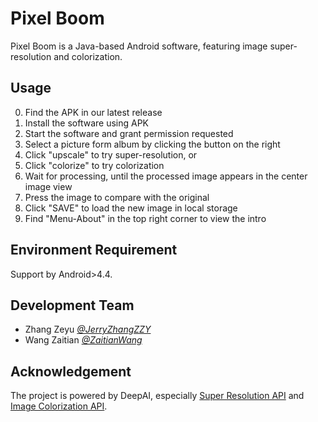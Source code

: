 # Pixel Boom

Pixel Boom is a Java-based Android software, featuring image super-resolution and colorization.

## Usage

0. Find the APK in our latest release
1. Install the software using APK
2. Start the software and grant permission requested
3. Select a picture form album by clicking the button on the right
4. Click "upscale" to try super-resolution, or
5. Click "colorize" to try colorization
6. Wait for processing, until the processed image appears in the center image view
7. Press the image to compare with the original
8. Click "SAVE" to load the new image in local storage
9. Find "Menu-About" in the top right corner to view the intro

## Environment Requirement

Support by Android>4.4.

## Development Team

- Zhang Zeyu [*@JerryZhangZZY*](https://github.com/JerryZhangZZY)
- Wang Zaitian [*@ZaitianWang*](https://github.com/ZaitianWang)

## Acknowledgement

The project is powered by DeepAI, especially [Super Resolution API](https://deepai.org/machine-learning-model/torch-srgan) and [Image Colorization API](https://deepai.org/machine-learning-model/colorizer).
